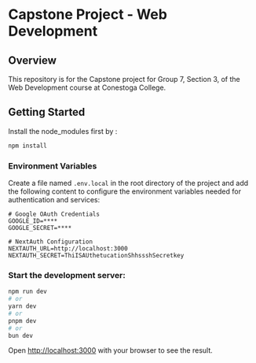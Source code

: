 # Capstone Project - Web Development

## Overview
This repository is for the Capstone project for Group 7, Section 3, of the Web Development course at Conestoga College.

## Getting Started

Install the node_modules first by :

```bash
npm install
```
### Environment Variables
Create a file named `.env.local` in the root directory of the project and add the following content to configure the environment variables needed for authentication and services:

```plaintext
# Google OAuth Credentials
GOOGLE_ID=****
GOOGLE_SECRET=****

# NextAuth Configuration
NEXTAUTH_URL=http://localhost:3000
NEXTAUTH_SECRET=ThiISAUthetucationShhssshSecretkey

```

### Start the development server:

```bash
npm run dev
# or
yarn dev
# or
pnpm dev
# or
bun dev
```

Open [http://localhost:3000](http://localhost:3000) with your browser to see the result.
